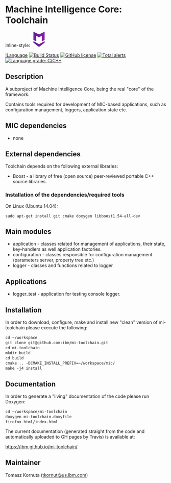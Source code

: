# Machine Intelligence Core: Toolchain

Inline-style: 
![alt text](https://github.com/adam-p/markdown-here/raw/master/src/common/images/icon48.png "Logo Title Text 1")

[!Language](https://img.shields.io/badge/language-C%2B%2B-blue.svg)
[![Build Status](https://travis-ci.com/IBM/mi-toolchain.svg?branch=master)](https://travis-ci.com/IBM/mi-toolchain)
[![GitHub license](https://img.shields.io/github/license/IBM/mi-toolchain.svg)](https://github.com/IBM/mi-toolchain/blob/master/LICENSE)
[![Total alerts](https://img.shields.io/lgtm/alerts/g/IBM/mi-toolchain.svg?logo=lgtm&logoWidth=18)](https://lgtm.com/projects/g/IBM/mi-toolchain/alerts/)
[![Language grade: C/C++](https://img.shields.io/lgtm/grade/cpp/g/IBM/mi-toolchain.svg?logo=lgtm&logoWidth=18)](https://lgtm.com/projects/g/IBM/mi-toolchain/context:cpp)

## Description

A subproject of Machine Intelligence Core, being the real "core" of the framework.

Contains tools required for development of MIC-based applications, such as configuration management, loggers, application state etc.

## MIC dependencies

   * none

## External dependencies

Toolchain depends on the following external libraries:
   * Boost - a library of free (open source) peer-reviewed portable C++ source libraries.

### Installation of the dependencies/required tools

On Linux (Ubuntu 14.04): 

    sudo apt-get install git cmake doxygen libboost1.54-all-dev

## Main modules

   * application - classes related for management of applications, their state, key-handlers as well application factories. 
   * configuration - classes responsible for configuration management (parameters server, property tree etc.) 
   * logger - classes and functions related to logger 

## Applications

   * logger_test - application for testing console logger.

## Installation

In order to download, configure, make and install new "clean" version of mi-toolchain please execute the following:

    cd ~/workspace
    git clone git@github.com:ibm/mi-toolchain.git
    cd mi-toolchain
    mkdir build
    cd build
    cmake .. -DCMAKE_INSTALL_PREFIX=~/workspace/mic/
    make -j4 install

## Documentation

In order to generate a "living" documentation of the code please run Doxygen:

    cd ~/workspace/mi-toolchain
    doxygen mi-toolchain.doxyfile
    firefox html/index.html

The current documentation (generated straight from the code and automatically uploaded to GH pages by Travis) is available at:

https://ibm.github.io/mi-toolchain/

## Maintainer

Tomasz Kornuta (tkornut@us.ibm.com)


